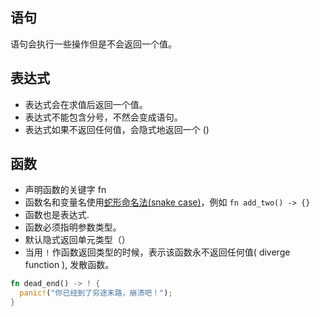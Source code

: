 ## 语句
语句会执行一些操作但是不会返回一个值。

## 表达式
- 表达式会在求值后返回一个值。
- 表达式不能包含分号，不然会变成语句。
- 表达式如果不返回任何值，会隐式地返回一个 ()

## 函数
- 声明函数的关键字 fn
- 函数名和变量名使用[蛇形命名法(snake case)](https://course.rs/practice/naming.html)，例如 `fn add_two() -> {}`
- 函数也是表达式.
- 函数必须指明参数类型。
- 默认隐式返回单元类型（）
- 当用 `!` 作函数返回类型的时候，表示该函数永不返回任何值( diverge function ), 发散函数。
```Rust
fn dead_end() -> ! { 
  panic!("你已经到了穷途末路，崩溃吧！"); 
}
```